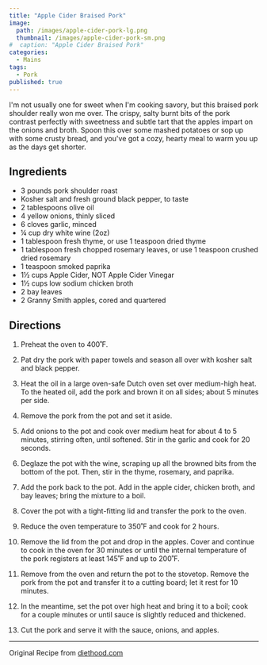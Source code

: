 ```yaml
---
title: "Apple Cider Braised Pork"
image: 
  path: /images/apple-cider-pork-lg.png
  thumbnail: /images/apple-cider-pork-sm.png
#  caption: "Apple Cider Braised Pork"
categories:
  - Mains
tags:
  - Pork
published: true
---
```


I'm not usually one for sweet when I'm cooking savory, but this braised pork shoulder really won me over. The crispy, salty burnt bits of the pork contrast perfectly with sweetness and subtle tart that the apples impart on the onions and broth. Spoon this over some mashed potatoes or sop up with some crusty bread, and you've got a cozy, hearty meal to warm you up as the days get shorter.

## Ingredients

* 3 pounds pork shoulder roast
* Kosher salt and fresh ground black pepper, to taste
* 2 tablespoons olive oil
* 4 yellow onions, thinly sliced
* 6 cloves garlic, minced
* ¼ cup dry white wine (2oz)
* 1 tablespoon fresh thyme, or use 1 teaspoon dried thyme
* 1 tablespoon fresh chopped rosemary leaves, or use 1 teaspoon crushed dried rosemary
* 1 teaspoon smoked paprika
* 1½ cups Apple Cider, NOT Apple Cider Vinegar
* 1½ cups low sodium chicken broth
* 2 bay leaves
* 2 Granny Smith apples, cored and quartered

## Directions


1. Preheat the oven to 400˚F.

1. Pat dry the pork with paper towels and season all over with kosher salt and black pepper.

1. Heat the oil in a large oven-safe Dutch oven set over medium-high heat. To the heated oil, add the pork and brown it on all sides; about 5 minutes per side.

1. Remove the pork from the pot and set it aside.

1. Add onions to the pot and cook over medium heat for about 4 to 5 minutes, stirring often, until softened. Stir in the garlic and cook for 20 seconds.

1. Deglaze the pot with the wine, scraping up all the browned bits from the bottom of the pot. Then, stir in the thyme, rosemary, and paprika.

1. Add the pork back to the pot. Add in the apple cider, chicken broth, and bay leaves; bring the mixture to a boil.

1. Cover the pot with a tight-fitting lid and transfer the pork to the oven.

1. Reduce the oven temperature to 350˚F and cook for 2 hours.

1. Remove the lid from the pot and drop in the apples. Cover and continue to cook in the oven for 30 minutes or until the internal temperature of the pork registers at least 145˚F and up to 200˚F.

1. Remove from the oven and return the pot to the stovetop. Remove the pork from the pot and transfer it to a cutting board; let it rest for 10 minutes.

1. In the meantime, set the pot over high heat and bring it to a boil; cook for a couple minutes or until sauce is slightly reduced and thickened.

1. Cut the pork and serve it with the sauce, onions, and apples.


---
Original Recipe from [diethood.com](https://diethood.com/braised-pork-shoulder/#wprm-recipe-container-208617)

